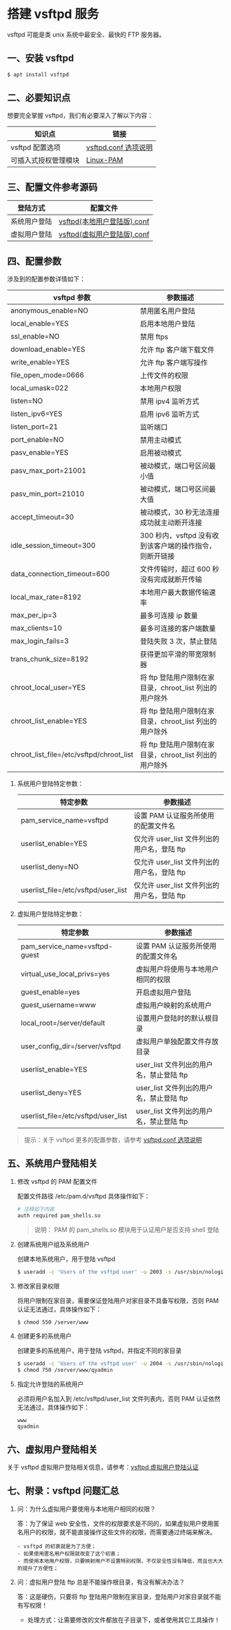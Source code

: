 # 搭建 vsftpd 服务

vsftpd 可能是类 unix 系统中最安全、最快的 FTP 服务器。

## 一、安装 vsftpd

```sh
$ apt install vsftpd
```

## 二、必要知识点

想要完全掌握 vsftpd，我们有必要深入了解以下内容：

| 知识点               | 链接                                                       |
| -------------------- | ---------------------------------------------------------- |
| vsftpd 配置选项      | [vsftpd.conf 选项说明](./manual/03-vsftpd.conf选项说明.md) |
| 可插入式授权管理模块 | [Linux-PAM](./06-PAM.md)                                   |

## 三、配置文件参考源码

| 登陆方式     | 配置文件                                                                     |
| ------------ | ---------------------------------------------------------------------------- |
| 系统用户登陆 | [vsftpd(本地用户登陆版).conf](<./source/vsftpd/vsftpd(本地用户登陆版).conf>) |
| 虚拟用户登陆 | [vsftpd(虚拟用户登陆版).conf](<./source/vsftpd/vsftpd(虚拟用户登陆版).conf>) |

## 四、配置参数

涉及到的配置参数详情如下：

| vsftpd 参数                              | 参数描述                                                |
| ---------------------------------------- | ------------------------------------------------------- |
| anonymous_enable=NO                      | 禁用匿名用户登陆                                        |
| local_enable=YES                         | 启用本地用户登陆                                        |
| ssl_enable=NO                            | 禁用 ftps                                               |
| download_enable=YES                      | 允许 ftp 客户端下载文件                                 |
| write_enable=YES                         | 允许 ftp 客户端写操作                                   |
| file_open_mode=0666                      | 上传文件的权限                                          |
| local_umask=022                          | 本地用户权限                                            |
| listen=NO                                | 禁用 ipv4 监听方式                                      |
| listen_ipv6=YES                          | 启用 ipv6 监听方式                                      |
| listen_port=21                           | 监听端口                                                |
| port_enable=NO                           | 禁用主动模式                                            |
| pasv_enable=YES                          | 启用被动模式                                            |
| pasv_max_port=21001                      | 被动模式，端口号区间最小值                              |
| pasv_min_port=21010                      | 被动模式，端口号区间最大值                              |
| accept_timeout=30                        | 被动模式，30 秒无法连接成功就主动断开连接               |
| idle_session_timeout=300                 | 300 秒内，vsftpd 没有收到该客户端的操作指令，则断开链接 |
| data_connection_timeout=600              | 文件传输时，超过 600 秒没有完成就断开传输               |
| local_max_rate=8192                      | 本地用户最大数据传输速率                                |
| max_per_ip=3                             | 最多可连接 ip 数量                                      |
| max_clients=10                           | 最多可连接的客户端数量                                  |
| max_login_fails=3                        | 登陆失败 3 次，禁止登陆                                 |
| trans_chunk_size=8192                    | 获得更加平滑的带宽限制器                                |
| chroot_local_user=YES                    | 将 ftp 登陆用户限制在家目录，chroot_list 列出的用户除外 |
| chroot_list_enable=YES                   | 将 ftp 登陆用户限制在家目录，chroot_list 列出的用户除外 |
| chroot_list_file=/etc/vsftpd/chroot_list | 将 ftp 登陆用户限制在家目录，chroot_list 列出的用户除外 |

1. 系统用户登陆特定参数：

   | 特定参数                            | 参数描述                                    |
   | ----------------------------------- | ------------------------------------------- |
   | pam_service_name=vsftpd             | 设置 PAM 认证服务所使用的配置文件名         |
   | userlist_enable=YES                 | 仅允许 user_list 文件列出的用户名，登陆 ftp |
   | userlist_deny=NO                    | 仅允许 user_list 文件列出的用户名，登陆 ftp |
   | userlist_file=/etc/vsftpd/user_list | 仅允许 user_list 文件列出的用户名，登陆 ftp |

2. 虚拟用户登陆特定参数：

   | 特定参数                            | 参数描述                                 |
   | ----------------------------------- | ---------------------------------------- |
   | pam_service_name=vsftpd-guest       | 设置 PAM 认证服务所使用的配置文件名      |
   | virtual_use_local_privs=yes         | 虚拟用户将使用与本地用户相同的权限       |
   | guest_enable=yes                    | 开启虚拟用户登陆                         |
   | guest_username=www                  | 虚拟用户映射的系统用户                   |
   | local_root=/server/default          | 设置用户登陆时的默认根目录               |
   | user_config_dir=/server/vsftpd      | 虚拟用户单独配置文件存放目录             |
   | userlist_enable=YES                 | user_list 文件列出的用户名，禁止登陆 ftp |
   | userlist_deny=YES                   | user_list 文件列出的用户名，禁止登陆 ftp |
   | userlist_file=/etc/vsftpd/user_list | user_list 文件列出的用户名，禁止登陆 ftp |

> 提示：关于 vsftpd 更多的配置参数，请参考 [vsftpd.conf 选项说明](./manual/03-vsftpd.conf选项说明.md)

## 五、系统用户登陆相关

1. 修改 vsftpd 的 PAM 配置文件

   配置文件路径 /etc/pam.d/vsftpd 具体操作如下：

   ```sh
   # 注释如下内容
   auth required pam_shells.so
   ```

   > 说明： PAM 的 pam_shells.so 模块用于认证用户是否支持 shell 登陆

2. 创建系统用户组及系统用户

   创建本地系统用户，用于登陆 vsftpd

   ```sh
   $ useradd -c 'Users of the vsftpd user' -u 2003 -s /usr/sbin/nologin -d /server/www -M -U www
   ```

3. 修改家目录权限

   将用户限制在家目录，需要保证登陆用户对家目录不具备写权限，否则 PAM 认证无法通过，具体操作如下：

   ```sh
   $ chmod 550 /server/www
   ```

4. 创建更多的系统用户

   创建更多的系统用户，用于登陆 vsftpd，并指定不同的家目录

   ```sh
   $ useradd -c 'Users of the vsftpd user' -u 2004 -s /usr/sbin/nologin -d /server/www/qyadmin -M -g www qyadmin
   $ chmod 750 /server/www/qyadmin
   ```

5. 指定允许登陆的系统用户

   必须将用户名加入到 /etc/vsftpd/user_list 文件列表内，否则 PAM 认证依然无法通过，具体操作如下：

   ```text
   www
   qyadmin
   ```

## 六、虚拟用户登陆相关

关于 vsftpd 虚拟用户登陆相关信息，请参考：[vsftpd 虚拟用户登陆认证](./manual/07-vsftpd虚拟用户登陆认证.md)

## 七、附录：vsftpd 问题汇总

1. 问：为什么虚拟用户要使用与本地用户相同的权限？

   答：为了保证 web 安全性，文件的权限要求是不同的，如果虚拟用户使用匿名用户的权限，就不能直接操作这些文件的权限，而需要通过终端来解决。

   ```text
   - vsftpd 的初衷就是为了方便；
   - 如果使用匿名用户权限就改变了这个初衷；
   - 而使用本地用户权限，只要映射用户不设置特别权限，不仅安全性没有降低，而且也大大的提升了方便性；
   ```

2. 问：虚拟用户登陆 ftp 总是不能操作根目录，有没有解决办法？

   答：这是硬伤，只要将 ftp 登陆用户限制在家目录，登陆用户对家目录就不能有写权限！

   - 处理方式：让需要修改的文件都放在子目录下，或者使用其它工具操作！
